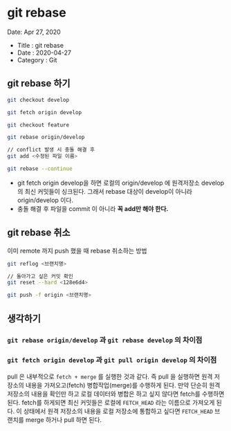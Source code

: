 # git rebase

Date: Apr 27, 2020

- Title : git rebase
- Date : 2020-04-27
- Category : Git

## git rebase 하기

```bash
git checkout develop

git fetch origin develop

git checkout feature

git rebase origin/develop

// conflict 발생 시 충돌 해결 후
git add <수정된 파일 이름>

git rebase --continue
```

- git fetch origin develop을 하면 로컬의 origin/develop 에 원격저장소 develop의 최신 커밋들이 싱크된다. 그래서 rebase 대상이 develop이 아니라 origin/develop 이다.
- 충돌 해결 후 파일을 commit 이 아니라 **꼭 add만 해야 한다.**

## git rebase 취소

이미 remote 까지 push 했을 때 rebase 취소하는 방법

```bash
git reflog <브랜치명>

// 돌아가고 싶은 커밋 확인
git reset --hard <128e6d4>

git push -f origin <브랜치명>
```

## 생각하기

### `git rebase origin/develop` 과 `git rebase develop` 의 차이점

### `git fetch origin develop` 과 `git pull origin develop` 의 차이점

pull 은 내부적으로 `fetch + merge` 를 실행한 것과 같다. 즉 pull 을 실행하면 원격 저장소의 내용을 가져오고(fetch) 병합작업(merge)를 수행하게 된다. 만약 단순히 원격 저장소의 내용을 확인만 하고 로컬 데이터와 병합은 하고 싶지 않다면 fetch를 수행하면 된다. fetch를 하게되면 최신 커밋들은 로컬에 `FETCH_HEAD` 라는 이름으로 가져오게 된다. 이 상태에서 원격 저장소의 내용을 로컬 저장소에 통합하고 싶다면 `FETCH_HEAD` 브랜치를 merge 하거나 pull 하면 된다.
